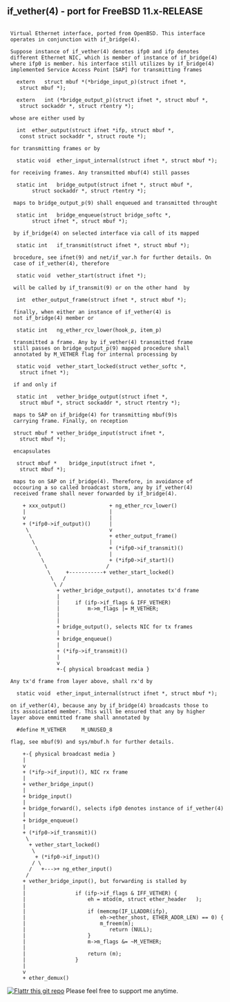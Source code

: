 if_vether(4) - port for FreeBSD 11.x-RELEASE
--------------------------------------------

<pre><code> 
 Virtual Ethernet interface, ported from OpenBSD. This interface 
 operates in conjunction with if_bridge(4).

 Suppose instance of if_vether(4) denotes ifp0 and ifp denotes 
 different Ethernet NIC, which is member of instance of if_bridge(4) 
 where ifp0 is member. his interface still utilizes by if_bridge(4) 
 implemented Service Access Point [SAP] for transmitting frames

   extern	struct mbuf *(*bridge_input_p)(struct ifnet *,
	struct mbuf *);

   extern	int (*bridge_output_p)(struct ifnet *, struct mbuf *,
	struct sockaddr *, struct rtentry *);
 
 whose are either used by

   int 	ether_output(struct ifnet *ifp, struct mbuf *,
	const struct sockaddr *, struct route *); 

 for transmitting frames or by
 
   static void 	ether_input_internal(struct ifnet *, struct mbuf *);
    
 for receiving frames. Any transmitted mbuf(4) still passes
 
   static int 	bridge_output(struct ifnet *, struct mbuf *, 
		struct sockaddr *, struct rtentry *);
  
  maps to bridge_output_p(9) shall enqueued and transmitted throught 
    
   static int 	bridge_enqueue(struct bridge_softc *, 
		struct ifnet *, struct mbuf *);

  by if_bridge(4) on selected interface via call of its mapped
  
   static int 	if_transmit(struct ifnet *, struct mbuf *);   

  brocedure, see ifnet(9) and net/if_var.h for further details. On 
  case of if_vether(4), therefore  
  
   static void 	vether_start(struct ifnet *);
  
  will be called by if_transmit(9) or on the other hand  by
  
   int 	ether_output_frame(struct ifnet *, struct mbuf *);
  
  finally, when either an instance of if_vether(4) is 
  not if_bridge(4) member or
  
   static int 	ng_ether_rcv_lower(hook_p, item_p)

  transmitted a frame. Any by if_vether(4) transmitted frame
  still passes on bridge_output_p(9) mapped procedure shall 
  annotated by M_VETHER flag for internal processing by 
  
   static void 	vether_start_locked(struct vether_softc	*, 
	struct ifnet *);
	
  if and only if 
  
   static int 	vether_bridge_output(struct ifnet *, 
	struct mbuf *, struct sockaddr *, struct rtentry *);
     
  maps to SAP on if_bridge(4) for transmitting mbuf(9)s 
  carrying frame. Finally, on reception 

  struct mbuf *	vether_bridge_input(struct ifnet *,
	struct mbuf *);
  
  encapsulates 
  
   struct mbuf *	bridge_input(struct ifnet *,
	struct mbuf *);
    
  maps to on SAP on if_bridge(4). Therefore, in avoidance of 
  occouring a so called broadcast storm, any by if_vether(4)
  received frame shall never forwarded by if_bridge(4).
   
     + xxx_output()              + ng_ether_rcv_lower()
     |                           |
     v                           | 
     + (*ifp0->if_output)()      |
      \                          v   
       \                         + ether_output_frame()
        \                        |
         \                       + (*ifp0->if_transmit)()
          \                      |
           \                     + (*ifp0->if_start)()
            \                   /
             \     +-----------+ vether_start_locked()
              \   / 
               \ /
                + vether_bridge_output(), annotates tx'd frame
                |
                |     if (ifp->if_flags & IFF_VETHER)
   	            |         m->m_flags |= M_VETHER;
                |
                | 
                + bridge_output(), selects NIC for tx frames
                | 
                + bridge_enqueue()  
                |
                + (*ifp->if_transmit)()
                |
                v
                +-{ physical broadcast media } 
   
 Any tx'd frame from layer above, shall rx'd by 
 
   static void 	ether_input_internal(struct ifnet *, struct mbuf *);
   
 on if_vether(4), because any by if_bridge(4) broadcasts those to 
 its assoiciated member. This will be ensured that any by higher 
 layer above emmitted frame shall annotated by

   #define M_VETHER 	M_UNUSED_8

 flag, see mbuf(9) and sys/mbuf.h for further details. 
   
     +-{ physical broadcast media } 
     |
     v
     + (*ifp->if_input)(), NIC rx frame 
     |
     + vether_bridge_input()
     |
     + bridge_input()
     |                           
     + bridge_forward(), selects ifp0 denotes instance of if_vether(4)
     |
     + bridge_enqueue()
     |
     + (*ifp0->if_transmit)()
      \            
       + vether_start_locked()
        \     
         + (*ifp0->if_input)() 
        / \
       /   +--->+ ng_ether_input()  
      /
     + vether_bridge_input(), but forwarding is stalled by
     |           
     |                if (ifp->if_flags & IFF_VETHER) {
     |                    eh = mtod(m, struct ether_header   );
     |
     |                    if (memcmp(IF_LLADDR(ifp), 
     |                        eh->ether_shost, ETHER_ADDR_LEN) == 0) {
     |                        m_freem(m);
     |                           return (NULL);
     |                    }
     |                    m->m_flags &= ~M_VETHER;
     |
     |                    return (m);		
     |                }
     |
     v
     + ether_demux()
</code></pre>

[![Flattr this git repo](http://api.flattr.com/button/flattr-badge-large.png)](https://flattr.com/submit/auto?user_id=hmatyschok&url=https://github.com/hmatyschok/MeshBSD&title=MeshBSD&language=&tags=github&category=software) Please feel free to support me anytime.
